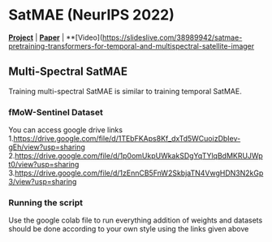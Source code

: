 # SatMAE (NeurIPS 2022)
**[Project](https://sustainlab-group.github.io/SatMAE/)** | 
**[Paper](https://arxiv.org/abs/2207.08051)** | 
**[Video](https://slideslive.com/38989942/satmae-pretraining-transformers-for-temporal-and-multispectral-satellite-imager
## Multi-Spectral SatMAE
Training multi-spectral SatMAE is similar to training 
temporal SatMAE.

### fMoW-Sentinel Dataset
You can access google drive links
1.https://drive.google.com/file/d/1TEbFKAps8Kf_dxTd5WCuoizDbIev-gEh/view?usp=sharing
2.https://drive.google.com/file/d/1p0omUkpUWkakSDgYqTYlqBdMKRUJWpt0/view?usp=sharing
3.https://drive.google.com/file/d/1zEnnCB5FnW2SkbjaTN4VwgHDN3N2kGp3/view?usp=sharing


### Running the script
Use the google colab file to run everything addition of weights and datasets should be done according to your own style using the links given above


